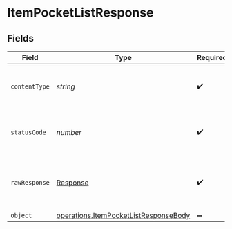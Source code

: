 # ItemPocketListResponse


## Fields

| Field                                                                                          | Type                                                                                           | Required                                                                                       | Description                                                                                    |
| ---------------------------------------------------------------------------------------------- | ---------------------------------------------------------------------------------------------- | ---------------------------------------------------------------------------------------------- | ---------------------------------------------------------------------------------------------- |
| `contentType`                                                                                  | *string*                                                                                       | :heavy_check_mark:                                                                             | HTTP response content type for this operation                                                  |
| `statusCode`                                                                                   | *number*                                                                                       | :heavy_check_mark:                                                                             | HTTP response status code for this operation                                                   |
| `rawResponse`                                                                                  | [Response](https://developer.mozilla.org/en-US/docs/Web/API/Response)                          | :heavy_check_mark:                                                                             | Raw HTTP response; suitable for custom response parsing                                        |
| `object`                                                                                       | [operations.ItemPocketListResponseBody](../../models/operations/itempocketlistresponsebody.md) | :heavy_minus_sign:                                                                             | OK                                                                                             |